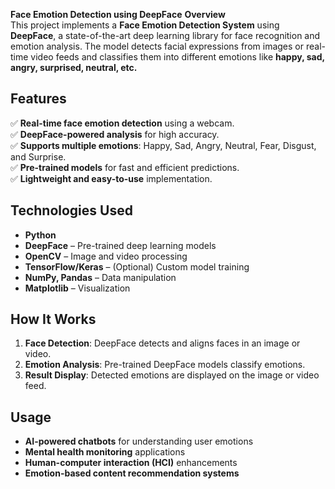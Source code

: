 **Face Emotion Detection using DeepFace**
**Overview**  
This project implements a **Face Emotion Detection System** using **DeepFace**, a state-of-the-art deep learning library for face recognition and emotion analysis. The model detects facial expressions from images or real-time video feeds and classifies them into different emotions like **happy, sad, angry, surprised, neutral, etc.**  

## **Features**  
✅ **Real-time face emotion detection** using a webcam.  
✅ **DeepFace-powered analysis** for high accuracy.  
✅ **Supports multiple emotions**: Happy, Sad, Angry, Neutral, Fear, Disgust, and Surprise.  
✅ **Pre-trained models** for fast and efficient predictions.  
✅ **Lightweight and easy-to-use** implementation.  

## **Technologies Used**  
- **Python**  
- **DeepFace** – Pre-trained deep learning models  
- **OpenCV** – Image and video processing  
- **TensorFlow/Keras** – (Optional) Custom model training  
- **NumPy, Pandas** – Data manipulation  
- **Matplotlib** – Visualization  

## **How It Works**  
1. **Face Detection**: DeepFace detects and aligns faces in an image or video.  
2. **Emotion Analysis**: Pre-trained DeepFace models classify emotions.  
3. **Result Display**: Detected emotions are displayed on the image or video feed.  

## **Usage**  
- **AI-powered chatbots** for understanding user emotions  
- **Mental health monitoring** applications  
- **Human-computer interaction (HCI)** enhancements  
- **Emotion-based content recommendation systems**  
